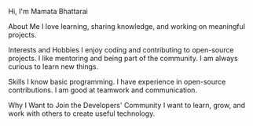 Hi, I'm Mamata Bhattarai

About Me
I love learning, sharing knowledge, and working on meaningful projects.

Interests and Hobbies
I enjoy coding and contributing to open-source projects.
I like mentoring and being part of the community.
I am always curious to learn new things.

Skills
I know basic programming.
I have experience in open-source contributions.
I am good at teamwork and communication.

Why I Want to Join the Developers' Community
I want to learn, grow, and work with others to create useful technology.
